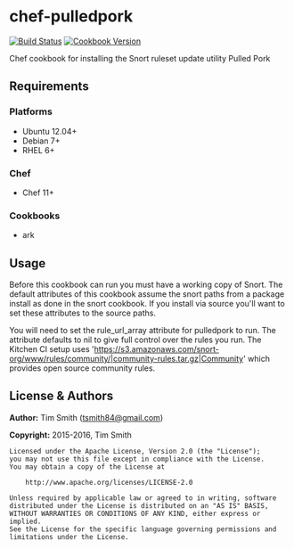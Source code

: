 # chef-pulledpork

[![Build Status](https://travis-ci.org/tas50/chef-pulledpork.svg?branch=master)](https://travis-ci.org/tas50/chef-pulledpork) [![Cookbook Version](https://img.shields.io/cookbook/v/pulledpork.svg)](https://supermarket.chef.io/cookbooks/pulledpork)

Chef cookbook for installing the Snort ruleset update utility Pulled Pork

## Requirements

### Platforms

- Ubuntu 12.04+
- Debian 7+
- RHEL 6+

### Chef

- Chef 11+

### Cookbooks

- ark

## Usage

Before this cookbook can run you must have a working copy of Snort. The default attributes of this cookbook assume the snort paths from a package install as done in the snort cookbook. If you install via source you'll want to set these attributes to the source paths.

You will need to set the rule_url_array attribute for pulledpork to run. The attribute defaults to nil to give full control over the rules you run. The Kitchen CI setup uses '<https://s3.amazonaws.com/snort-org/www/rules/community/|community-rules.tar.gz|Community>' which provides open source community rules.

## License & Authors

**Author:** Tim Smith ([tsmith84@gmail.com](mailto:tsmith84@gmail.com))

**Copyright:** 2015-2016, Tim Smith

```
Licensed under the Apache License, Version 2.0 (the "License");
you may not use this file except in compliance with the License.
You may obtain a copy of the License at

    http://www.apache.org/licenses/LICENSE-2.0

Unless required by applicable law or agreed to in writing, software
distributed under the License is distributed on an "AS IS" BASIS,
WITHOUT WARRANTIES OR CONDITIONS OF ANY KIND, either express or implied.
See the License for the specific language governing permissions and
limitations under the License.
```
